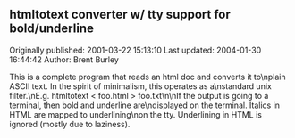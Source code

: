 ## htmltotext converter w/ tty support for bold/underline 
Originally published: 2001-03-22 15:13:10 
Last updated: 2004-01-30 16:44:42 
Author: Brent Burley 
 
This is a complete program that reads an html doc and converts it to\nplain ASCII text.  In the spirit of minimalism, this operates as a\nstandard unix filter.\nE.g. htmltotext < foo.html > foo.txt\n\nIf the output is going to a terminal, then bold and underline are\ndisplayed on the terminal.  Italics in HTML are mapped to underlining\non the tty.  Underlining in HTML is ignored (mostly due to laziness).